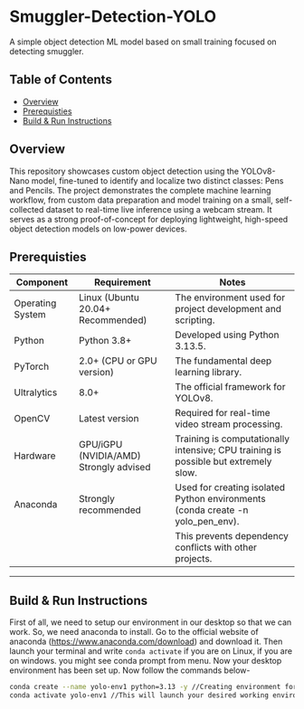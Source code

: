 # Smuggler-Detection-YOLO

A simple object detection ML model based on small training focused on detecting smuggler.

## Table of Contents
- [Overview](#overview)
- [Prerequisties](#prerequisties)
- [Build & Run Instructions](#build--&-run-instructions)

## Overview
This repository showcases custom object detection using the YOLOv8-Nano model, fine-tuned to identify and localize two distinct classes: Pens and Pencils. The project demonstrates the complete machine learning workflow, from custom data preparation and model training on a small, self-collected dataset to real-time live inference using a webcam stream. It serves as a strong proof-of-concept for deploying lightweight, high-speed object detection models on low-power devices.
## Prerequisties
| **Component**      | **Requirement**                          | **Notes**                                                                                            |
|--------------------|------------------------------------------|------------------------------------------------------------------------------------------------------|
| Operating System   | Linux (Ubuntu 20.04+ Recommended)        | The environment used for project development and scripting.                                          |
| Python             | Python 3.8+                              | Developed using Python 3.13.5.                                                                       |
| PyTorch            | 2.0+ (CPU or GPU version)                | The fundamental deep learning library.                                                               |
| Ultralytics        | 8.0+                                     | The official framework for YOLOv8.                                                                   |
| OpenCV             | Latest version                           | Required for real-time video stream processing.                                                      |
| Hardware           | GPU/iGPU (NVIDIA/AMD) Strongly advised   | Training is computationally intensive; CPU training is possible but extremely slow.                  |
| Anaconda           | Strongly recommended                     | Used for creating isolated Python environments (conda create -n yolo_pen_env).                       |
|                    |                                          | This prevents dependency conflicts with other projects.                                              |
------------------------------------------------------------------------------------------------------------------------------------------------------------------------
## Build & Run Instructions

First of all, we need to setup our environment in our desktop so that we can work. So, we need anaconda to install. Go to the official website of anaconda (https://www.anaconda.com/download) and download it. Then launch your terminal and write `conda activate` if you are on Linux, if you are on windows. you might see conda prompt from menu. Now your desktop environment has been set up. Now follow the commands below-
```bash
conda create --name yolo-env1 python=3.13 -y //Creating environment for yolo which is a framework of `python`.
conda activate yolo-env1 //This will launch your desired working environment.
